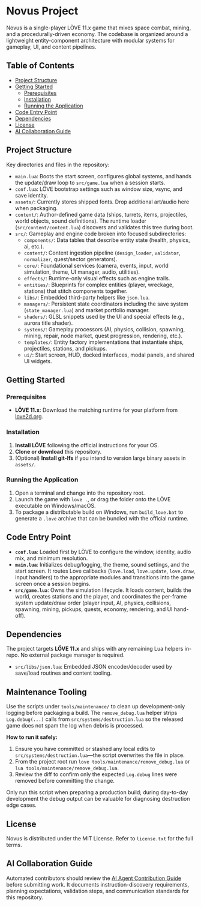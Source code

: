 # Novus Project

Novus is a single-player LÖVE 11.x game that mixes space combat, mining, and a procedurally-driven economy. The codebase is organized around a lightweight entity-component architecture with modular systems for gameplay, UI, and content pipelines.

## Table of Contents

* [Project Structure](#project-structure)
* [Getting Started](#getting-started)
  * [Prerequisites](#prerequisites)
  * [Installation](#installation)
  * [Running the Application](#running-the-application)
* [Code Entry Point](#code-entry-point)
* [Dependencies](#dependencies)
* [License](#license)
* [AI Collaboration Guide](#ai-collaboration-guide)

## Project Structure

Key directories and files in the repository:

* `main.lua`: Boots the start screen, configures global systems, and hands the update/draw loop to `src/game.lua` when a session starts.
* `conf.lua`: LÖVE bootstrap settings such as window size, vsync, and save identity.
* `assets/`: Currently stores shipped fonts. Drop additional art/audio here when packaging.
* `content/`: Author-defined game data (ships, turrets, items, projectiles, world objects, sound definitions). The runtime loader (`src/content/content.lua`) discovers and validates this tree during boot.
* `src/`: Gameplay and engine code broken into focused subdirectories:
  * `components/`: Data tables that describe entity state (health, physics, ai, etc.).
  * `content/`: Content ingestion pipeline (`design_loader`, `validator`, `normalizer`, quest/sector generators).
  * `core/`: Foundational services (camera, events, input, world simulation, theme, UI manager, audio, utilities).
  * `effects/`: Runtime-only visual effects such as engine trails.
  * `entities/`: Blueprints for complex entities (player, wreckage, stations) that stitch components together.
  * `libs/`: Embedded third-party helpers like `json.lua`.
  * `managers/`: Persistent state coordinators including the save system (`state_manager.lua`) and market portfolio manager.
  * `shaders/`: GLSL snippets used by the UI and special effects (e.g., aurora title shader).
  * `systems/`: Gameplay processors (AI, physics, collision, spawning, mining, repair, node market, quest progression, rendering, etc.).
  * `templates/`: Entity factory implementations that instantiate ships, projectiles, stations, and pickups.
  * `ui/`: Start screen, HUD, docked interfaces, modal panels, and shared UI widgets.

## Getting Started

### Prerequisites

* **LÖVE 11.x**: Download the matching runtime for your platform from [love2d.org](https://love2d.org).

### Installation

1. **Install LÖVE** following the official instructions for your OS.
2. **Clone or download** this repository.
3. (Optional) **Install git-lfs** if you intend to version large binary assets in `assets/`.

### Running the Application

1. Open a terminal and change into the repository root.
2. Launch the game with `love .`, or drag the folder onto the LÖVE executable on Windows/macOS.
3. To package a distributable build on Windows, run `build_love.bat` to generate a `.love` archive that can be bundled with the official runtime.

## Code Entry Point

* **`conf.lua`**: Loaded first by LÖVE to configure the window, identity, audio mix, and minimum resolution.
* **`main.lua`**: Initializes debug/logging, the theme, sound settings, and the start screen. It routes Love callbacks (`love.load`, `love.update`, `love.draw`, input handlers) to the appropriate modules and transitions into the game screen once a session begins.
* **`src/game.lua`**: Owns the simulation lifecycle. It loads content, builds the world, creates stations and the player, and coordinates the per-frame system update/draw order (player input, AI, physics, collisions, spawning, mining, pickups, quests, economy, rendering, and UI hand-off).

## Dependencies

The project targets **LÖVE 11.x** and ships with any remaining Lua helpers in-repo. No external package manager is required.

* `src/libs/json.lua`: Embedded JSON encoder/decoder used by save/load routines and content tooling.

## Maintenance Tooling

Use the scripts under `tools/maintenance/` to clean up development-only logging before packaging a build. The `remove_debug.lua`
helper strips `Log.debug(...)` calls from `src/systems/destruction.lua` so the released game does not spam the log when debris is
processed.

**How to run it safely:**

1. Ensure you have committed or stashed any local edits to `src/systems/destruction.lua`—the script overwrites the file in place.
2. From the project root run `love tools/maintenance/remove_debug.lua` or `lua tools/maintenance/remove_debug.lua`.
3. Review the diff to confirm only the expected `Log.debug` lines were removed before committing the change.

Only run this script when preparing a production build; during day-to-day development the debug output can be valuable for
diagnosing destruction edge cases.

## License

Novus is distributed under the MIT License. Refer to `license.txt` for the full terms.

## AI Collaboration Guide

Automated contributors should review the [AI Agent Contribution Guide](./AI_AGENT_GUIDE.md) before submitting work. It documents instruction-discovery requirements, planning expectations, validation steps, and communication standards for this repository.
